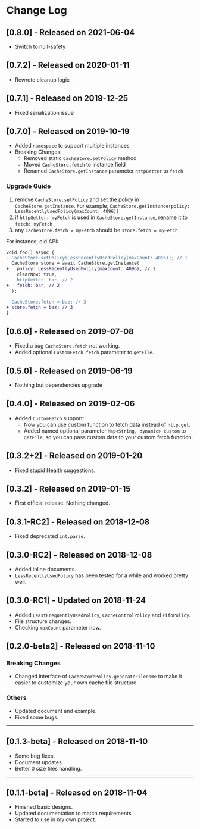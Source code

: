 # Change Log


## [0.8.0] - Released on 2021-06-04

- Switch to null-safety

## [0.7.2] - Released on 2020-01-11

- Rewrote cleanup logic

## [0.7.1] - Released on 2019-12-25

- Fixed serialization issue

## [0.7.0] - Released on 2019-10-19

- Added `namespace` to support multiple instances
- Breaking Changes:
  - Removed static `CacheStore.setPolicy` method
  - Moved `CacheStore.fetch` to instance field
  - Renamed `CacheStore.getInstance` parameter `httpGetter` to `fetch`

### Upgrade Guide

1. remove `CacheStore.setPolicy` and set the policy in `CacheStore.getInstance`. For example, `CacheStore.getInstance(policy: LessRecentlyUsedPolicy(maxCount: 4096))`
2. if `httpGetter: myFetch` is used in `CacheStore.getInstance`, rename it to `fetch: myFetch`
3. any `CacheStore.fetch = myFetch` should be `store.fetch = myFetch`

For instance, old API:

```diff
void foo() async {
- CacheStore.setPolicy(LessRecentlyUsedPolicy(maxCount: 4096)); // 1
  CacheStore store = await CacheStore.getInstance(
+   policy: LessRecentlyUsedPolicy(maxCount: 4096), // 1
    clearNow: true,
-   httpGetter: bar, // 2
+   fetch: bar, // 2
  );

- CacheStore.fetch = baz; // 3
+ store.fetch = baz; // 3
}
```

## [0.6.0] - Released on 2019-07-08

- Fixed a bug `CacheStore.fetch` not working.
- Added optional `CustomFetch fetch` parameter to `getFile`.

## [0.5.0] - Released on 2019-06-19

- Nothing but dependencies upgrade

## [0.4.0] - Released on 2019-02-06

- Added `CustomFetch` support:
  - Now you can use custom function to fetch data instead of `http.get`.
  - Added named optional parameter `Map<String, dynamic> custom` to `getFile`, so you can pass custom data to your custom fetch function.

## [0.3.2+2] - Released on 2019-01-20

- Fixed stupid Health suggestions.

## [0.3.2] - Released on 2019-01-15

- First official release. Nothing changed.

## [0.3.1-RC2] - Released on 2018-12-08

- Fixed deprecated `int.parse`.

## [0.3.0-RC2] - Released on 2018-12-08

- Added inline documents.
- `LessRecentlyUsedPolicy` has been tested for a while and worked pretty well.

## [0.3.0-RC1] - Updated on 2018-11-24

- Added `LeastFrequentlyUsedPolicy`, `CacheControlPolicy` and `FifoPolicy`.
- File structure changes.
- Checking `maxCount` parameter now.

## [0.2.0-beta2] - Released on 2018-11-10

### Breaking Changes

- Changed interface of `CacheStorePolicy.generateFilename` to make it easier to customize your own cache file structure.

### Others

- Updated document and example.
- Fixed some bugs.

---

## [0.1.3-beta] - Released on 2018-11-10

- Some bug fixes.
- Document updates.
- Better 0 size files handling.

---

## [0.1.1-beta] - Released on 2018-11-04

- Finished basic designs.
- Updated documentation to match requirements
- Started to use in my own project.
